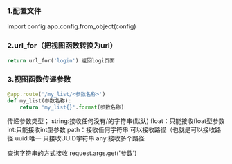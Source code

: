 ### 1.配置文件
import config
app.config.from_object(config)
### 2.url_for（把视图函数转换为url）
```python
return url_for('login') 返回logi页面
```

### 3.视图函数传递参数
```python
@app.route('/my_list/<参数名称>')
def my_list(参数名称):
    return 'my_list{}'.format(参数名称)

```
传递参数类型；
string:接收任何没有\/的字符串(默认)
float：只能接收float型参数
int:只能接收int型参数
path：接收任何字符串 可以接收路径（也就是可以接收路径
uuid:唯一 只接收UUID字符串
any:接收多个路径

查询字符串的方式接收
request.args.get('参数')


